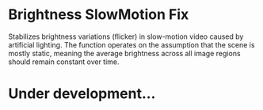 # Brightness SlowMotion Fix
Stabilizes brightness variations (flicker) in slow-motion video caused by artificial lighting. The function operates on the assumption that the scene is mostly static, meaning the average brightness across all image regions should remain constant over time.

# Under development...
